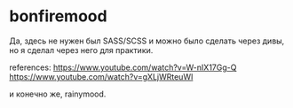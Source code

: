 # bonfiremood

Да, здесь не нужен был SASS/SCSS и можно было сделать через дивы, но я сделал через него для практики.


references:
https://www.youtube.com/watch?v=W-nIX17Gg-Q
https://www.youtube.com/watch?v=gXLjWRteuWI

и конечно же, rainymood.
